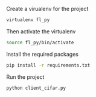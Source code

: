 
Create a virualenv for the project

```bash
virtualenv fl_py
```

Then activate the virtualenv

```bash
source fl_py/bin/activate
```

Install the required packages

```bash
pip install -r requirements.txt
```

Run the project

```bash
python client_cifar.py
```

